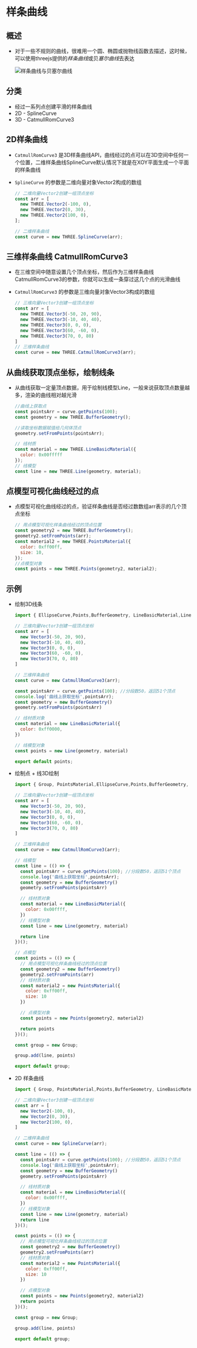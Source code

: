 # 样条曲线

## 概述

+ 对于一些不规则的曲线，很难用一个圆、椭圆或抛物线函数去描述，这时候，可以使用threejs提供的*样条曲线*或贝*塞尔曲线*去表达

  ![样条曲线与贝塞尔曲线](images/样条曲线与贝塞尔曲线.png)

## 分类

+ 经过一系列点创建平滑的样条曲线
+ 2D - SplineCurve
+ 3D - CatmullRomCurve3

## 2D样条曲线

+ `CatmullRomCurve3` 是3D样条曲线API，曲线经过的点可以在3D空间中任何一个位置，二维样条曲线SplineCurve默认情况下就是在XOY平面生成一个平面的样条曲线

+ `SplineCurve` 的参数是二维向量对象Vector2构成的数组

  ```js
  // 二维向量Vector2创建一组顶点坐标
  const arr = [
    new THREE.Vector2(-100, 0),
    new THREE.Vector2(0, 30),
    new THREE.Vector2(100, 0),
  ];

  // 二维样条曲线
  const curve = new THREE.SplineCurve(arr);
  ```

## 三维样条曲线 CatmullRomCurve3

+ 在三维空间中随意设置几个顶点坐标，然后作为三维样条曲线CatmullRomCurve3的参数，你就可以生成一条穿过这几个点的光滑曲线

+ `CatmullRomCurve3` 的参数是三维向量对象Vector3构成的数组

  ```js
  // 三维向量Vector3创建一组顶点坐标
  const arr = [
    new THREE.Vector3(-50, 20, 90),
    new THREE.Vector3(-10, 40, 40),
    new THREE.Vector3(0, 0, 0),
    new THREE.Vector3(60, -60, 0),
    new THREE.Vector3(70, 0, 80)
  ]
  // 三维样条曲线
  const curve = new THREE.CatmullRomCurve3(arr);
  ```

## 从曲线获取顶点坐标，绘制线条

+ 从曲线获取一定量顶点数据，用于绘制线模型Line，一般来说获取顶点数量越多，渲染的曲线相对越光滑

  ```js
  //曲线上获取点
  const pointsArr = curve.getPoints(100);
  const geometry = new THREE.BufferGeometry();

  //读取坐标数据赋值给几何体顶点
  geometry.setFromPoints(pointsArr);

  // 线材质
  const material = new THREE.LineBasicMaterial({
    color: 0x00fffff
  });
  // 线模型
  const line = new THREE.Line(geometry, material);
  ```

## 点模型可视化曲线经过的点

+ 点模型可视化曲线经过的点，验证样条曲线是否经过数数组arr表示的几个顶点坐标

  ```js
  // 用点模型可视化样条曲线经过的顶点位置
  const geometry2 = new THREE.BufferGeometry();
  geometry2.setFromPoints(arr);
  const material2 = new THREE.PointsMaterial({
    color: 0xff00ff,
    size: 10,
  });
  //点模型对象
  const points = new THREE.Points(geometry2, material2);
  ```

## 示例

+ 绘制3D线条

  ```js
  import { EllipseCurve,Points,BufferGeometry, LineBasicMaterial,Line,Vector3,CatmullRomCurve3} from 'three';

  // 三维向量Vector3创建一组顶点坐标
  const arr = [
    new Vector3(-50, 20, 90),
    new Vector3(-10, 40, 40),
    new Vector3(0, 0, 0),
    new Vector3(60, -60, 0),
    new Vector3(70, 0, 80)
  ]

  // 三维样条曲线
  const curve = new CatmullRomCurve3(arr);

  const pointsArr = curve.getPoints(100); //分段数50，返回51个顶点
  console.log('曲线上获取坐标',pointsArr);
  const geometry = new BufferGeometry()
  geometry.setFromPoints(pointsArr)

  // 线材质对象
  const material = new LineBasicMaterial({
    color: 0xff0000,
  })

  // 线模型对象
  const points = new Line(geometry, material)

  export default points;
  ```

+ 绘制点 + 线3D绘制

  ```js
  import { Group, PointsMaterial,EllipseCurve,Points,BufferGeometry, LineBasicMaterial,Line,Vector3,CatmullRomCurve3} from 'three';

  // 三维向量Vector3创建一组顶点坐标
  const arr = [
    new Vector3(-50, 20, 90),
    new Vector3(-10, 40, 40),
    new Vector3(0, 0, 0),
    new Vector3(60, -60, 0),
    new Vector3(70, 0, 80)
  ]

  // 三维样条曲线
  const curve = new CatmullRomCurve3(arr);

  // 线模型
  const line = (() => {
    const pointsArr = curve.getPoints(100); //分段数50，返回51个顶点
    console.log('曲线上获取坐标',pointsArr);
    const geometry = new BufferGeometry()
    geometry.setFromPoints(pointsArr)

    // 线材质对象
    const material = new LineBasicMaterial({
      color: 0x00ffff,
    })
    // 线模型对象
    const line = new Line(geometry, material)

    return line
  })();

  // 点模型
  const points = (() => {
    // 用点模型可视化样条曲线经过的顶点位置
    const geometry2 = new BufferGeometry()
    geometry2.setFromPoints(arr)
    // 线材质对象
    const material2 = new PointsMaterial({
      color: 0xff00ff,
      size: 10
    })

    // 点模型对象
    const points = new Points(geometry2, material2)

    return points
  })();

  const group = new Group;

  group.add(line, points)

  export default group;
  ```

+ 2D 样条曲线

  ```js
  import { Group, PointsMaterial,Points,BufferGeometry, LineBasicMaterial,Line,Vector2,SplineCurve} from 'three';

  // 二维向量Vector3创建一组顶点坐标
  const arr = [
    new Vector2(-100, 0),
    new Vector2(0, 30),
    new Vector2(100, 0),
  ]

  // 二维样条曲线
  const curve = new SplineCurve(arr);

  const line = (() => {
    const pointsArr = curve.getPoints(100); //分段数50，返回51个顶点
    console.log('曲线上获取坐标',pointsArr);
    const geometry = new BufferGeometry()
    geometry.setFromPoints(pointsArr)

    // 线材质对象
    const material = new LineBasicMaterial({
      color: 0x00ffff,
    })
    // 线模型对象
    const line = new Line(geometry, material)
    return line
  })();

  const points = (() => {
    // 用点模型可视化样条曲线经过的顶点位置
    const geometry2 = new BufferGeometry()
    geometry2.setFromPoints(arr)
    // 线材质对象
    const material2 = new PointsMaterial({
      color: 0xff00ff,
      size: 10
    })

    // 点模型对象
    const points = new Points(geometry2, material2)
    return points
  })();

  const group = new Group;

  group.add(line, points)

  export default group;
  ```

